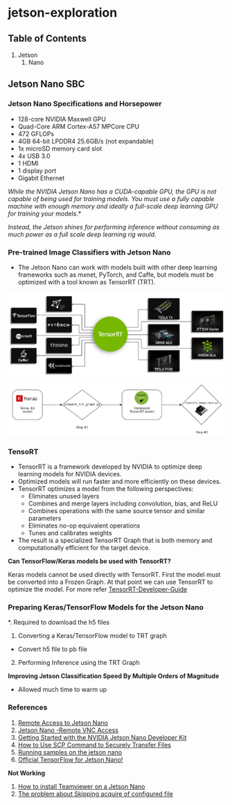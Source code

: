 # jetson-exploration

## Table of Contents
1. Jetson
	1. Nano

## Jetson Nano SBC
### Jetson Nano Specifications and Horsepower
- 128-core NVIDIA Maxwell GPU
- Quad-Core ARM Cortex-A57 MPCore CPU
- 472 GFLOPs
- 4GB 64-bit LPDDR4 25.6GB/s (not expandable)
- 1x microSD memory card slot
- 4x USB 3.0
- 1 HDMI
- 1 display port
- Gigabit Ethernet

*While the NVIDIA Jetson Nano has a CUDA-capable GPU, the GPU is not capable of*
*being used for training models. You must use a fully capable machine with*
*enough memory and ideally a full-scale deep learning GPU for training your*
models.*

*Instead, the Jetson shines for performing inference without consuming as much* 
*power as a full scale deep learning rig would.*

### Pre-trained Image Classifiers with Jetson Nano
- The Jetson Nano can work with models built with other deep learning frameworks
such as mxnet, PyTorch, and Caffe, but models must be optimized with a tool 
known as TensorRT (TRT).

![TENSORRT](https://github.com/KhairulIzwan/jetson-exploration/blob/main/img/TensorRT.png)

![KERASTOTENSORRT](https://github.com/KhairulIzwan/jetson-exploration/blob/main/img/KerasToTRT.png)

### TensoRT
- TensorRT is a framework developed by NVIDIA to optimize deep learning models
for NVIDIA devices.
- Optimized models will run faster and more efficiently on these devices.
- TensorRT optimizes a model from the following perspectives:
	- Eliminates unused layers
	- Combines and merge layers including convolution, bias, and ReLU
	- Combines operations with the same source tensor and similar parameters
	- Eliminates no-op equivalent operations
	- Tunes and calibrates weights
-  The result is a specialized TensorRT Graph that is both memory and 
computationally efficient for the target device.

**Can TensorFlow/Keras models be used with TensorRT?**

Keras models cannot be used directly with TensorRT. First the model must be 
converted into a Frozen Graph. At that point we can use TensorRT to optimize the
model. For more refer [TensorRT-Developer-Guide](https://docs.nvidia.com/deeplearning/tensorrt/developer-guide/index.html)

### Preparing Keras/TensorFlow Models for the Jetson Nano
*. Required to download the h5 files

1. Converting a Keras/TensorFlow model to TRT graph
- Convert h5 file to pb file

2. Performing Inference using the TRT Graph

**Improving Jetson Classification Speed By Multiple Orders of Magnitude**
- Allowed much time to warm up

### References
1. [Remote Access to Jetson Nano](https://forums.developer.nvidia.com/t/remote-access-to-jetson-nano/74142)
2. [Jetson Nano -Remote VNC Access](https://medium.com/@bharathsudharsan023/jetson-nano-remote-vnc-access-d1e71c82492b)
3. [Getting Started with the NVIDIA Jetson Nano Developer Kit](https://www.hackster.io/news/getting-started-with-the-nvidia-jetson-nano-developer-kit-43aa7c298797)
4. [How to Use SCP Command to Securely Transfer Files](https://linuxize.com/post/how-to-use-scp-command-to-securely-transfer-files/)
5. [Running samples on the jetson nano](https://forums.developer.nvidia.com/t/running-samples-on-the-jetson-nano/73461)
6. [Official TensorFlow for Jetson Nano!](https://forums.developer.nvidia.com/t/official-tensorflow-for-jetson-nano/71770)

**Not Working**

1. [How to install Teamviewer on a Jetson Nano](https://medium.com/@hmurari/how-to-install-teamviewer-on-a-jetson-nano-38080f87f039)
2. [The problem about Skipping acquire of configured file](https://forums.developer.nvidia.com/t/the-problem-about-skipping-acquire-of-configured-file/122395)
